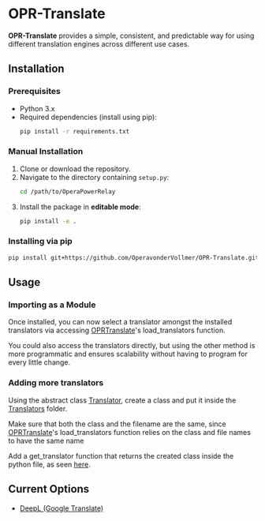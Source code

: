# OPR-Translate

**OPR-Translate** provides a simple, consistent, and predictable way for using different translation engines across different use cases.

## Installation

### Prerequisites

- Python 3.x
- Required dependencies (install using pip):
  ```sh
  pip install -r requirements.txt
  ```

### Manual Installation

1. Clone or download the repository.
2. Navigate to the directory containing `setup.py`:
   ```sh
   cd /path/to/OperaPowerRelay
   ```
3. Install the package in **editable mode**:
   ```sh
   pip install -e .
   ```

### Installing via pip
```sh
pip install git+https://github.com/OperavonderVollmer/OPR-Translate.git@main
```

## Usage

### Importing as a Module

Once installed, you can now select a translator amongst the installed translators via accessing [OPRTranslate](https://github.com/OperavonderVollmer/OPR-Translate/blob/main/OPRTranslate/OPRTranslate.py)'s load_translators function.

You could also access the translators directly, but using the other method is more programmatic and ensures scalability without having to program for every little change.

### Adding more translators

Using the abstract class [Translator](https://github.com/OperavonderVollmer/OPR-Translate/blob/main/OPRTranslate/Interface/TranslatorInterface.py), create a class and put it inside the [Translators](https://github.com/OperavonderVollmer/OPR-Translate/tree/main/OPRTranslate/Translators) folder.

Make sure that both the class and the filename are the same, since [OPRTranslate](https://github.com/OperavonderVollmer/OPR-Translate/blob/main/OPRTranslate/OPRTranslate.py)'s load_translators function relies on the class and file names to have the same name

Add a get_translator function that returns the created class inside the python file, as seen [here](https://github.com/OperavonderVollmer/OPR-Translate/blob/main/OPRTranslate/Translators/deepl_google.py).

## Current Options
- [DeepL (Google Translate)](https://github.com/DeepLcom/deepl-python)
